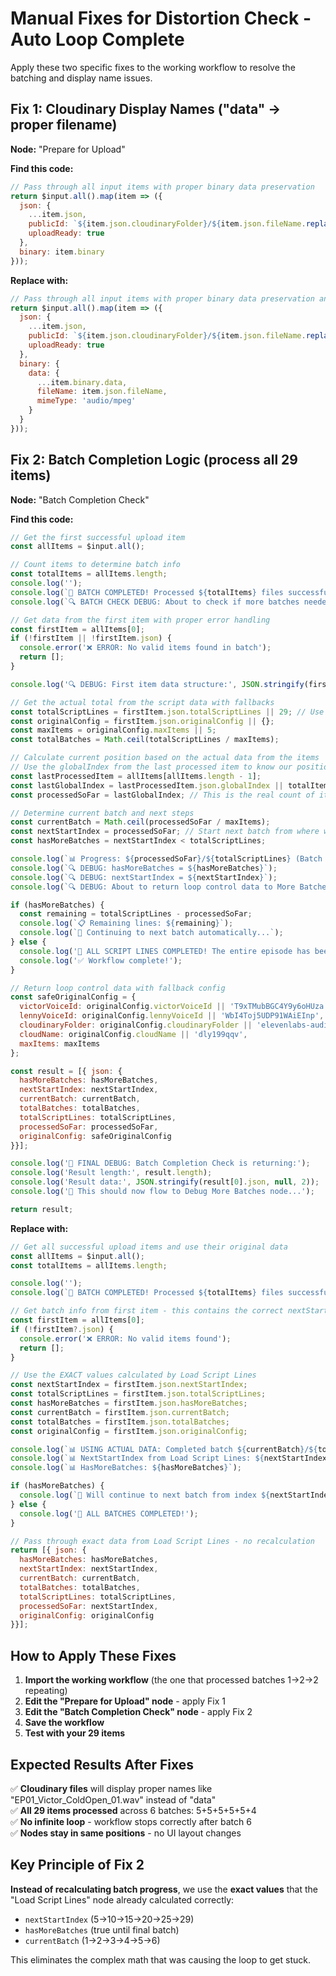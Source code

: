 # Manual Fixes for Distortion Check - Auto Loop Complete

Apply these two specific fixes to the working workflow to resolve the batching and display name issues.

## Fix 1: Cloudinary Display Names ("data" → proper filename)

**Node:** "Prepare for Upload" 

**Find this code:**
```javascript
// Pass through all input items with proper binary data preservation
return $input.all().map(item => ({
  json: {
    ...item.json,
    publicId: `${item.json.cloudinaryFolder}/${item.json.fileName.replace('.wav', '')}`,
    uploadReady: true
  },
  binary: item.binary
}));
```

**Replace with:**
```javascript
// Pass through all input items with proper binary data preservation and filename
return $input.all().map(item => ({
  json: {
    ...item.json,
    publicId: `${item.json.cloudinaryFolder}/${item.json.fileName.replace('.wav', '')}`,
    uploadReady: true
  },
  binary: {
    data: {
      ...item.binary.data,
      fileName: item.json.fileName,
      mimeType: 'audio/mpeg'
    }
  }
}));
```

## Fix 2: Batch Completion Logic (process all 29 items)

**Node:** "Batch Completion Check"

**Find this code:**
```javascript
// Get the first successful upload item
const allItems = $input.all();

// Count items to determine batch info
const totalItems = allItems.length;
console.log('');
console.log(`🎉 BATCH COMPLETED! Processed ${totalItems} files successfully`);
console.log(`🔍 BATCH CHECK DEBUG: About to check if more batches needed`);

// Get data from the first item with proper error handling
const firstItem = allItems[0];
if (!firstItem || !firstItem.json) {
  console.error('❌ ERROR: No valid items found in batch');
  return [];
}

console.log('🔍 DEBUG: First item data structure:', JSON.stringify(firstItem.json, null, 2));

// Get the actual total from the script data with fallbacks
const totalScriptLines = firstItem.json.totalScriptLines || 29; // Use actual count from script
const originalConfig = firstItem.json.originalConfig || {};
const maxItems = originalConfig.maxItems || 5;
const totalBatches = Math.ceil(totalScriptLines / maxItems);

// Calculate current position based on the actual data from the items
// Use the globalIndex from the last processed item to know our position
const lastProcessedItem = allItems[allItems.length - 1];
const lastGlobalIndex = lastProcessedItem.json.globalIndex || totalItems;
const processedSoFar = lastGlobalIndex; // This is the real count of items processed

// Determine current batch and next steps
const currentBatch = Math.ceil(processedSoFar / maxItems);
const nextStartIndex = processedSoFar; // Start next batch from where we left off
const hasMoreBatches = nextStartIndex < totalScriptLines;

console.log(`📊 Progress: ${processedSoFar}/${totalScriptLines} (Batch ${currentBatch}/${totalBatches})`);
console.log(`🔍 DEBUG: hasMoreBatches = ${hasMoreBatches}`);
console.log(`🔍 DEBUG: nextStartIndex = ${nextStartIndex}`);
console.log(`🔍 DEBUG: About to return loop control data to More Batches node`);

if (hasMoreBatches) {
  const remaining = totalScriptLines - processedSoFar;
  console.log(`📋 Remaining lines: ${remaining}`);
  console.log(`🔄 Continuing to next batch automatically...`);
} else {
  console.log('🎊 ALL SCRIPT LINES COMPLETED! The entire episode has been processed.');
  console.log('✅ Workflow complete!');
}

// Return loop control data with fallback config
const safeOriginalConfig = {
  victorVoiceId: originalConfig.victorVoiceId || 'T9xTMubBGC4Y9y6oHUza',
  lennyVoiceId: originalConfig.lennyVoiceId || 'WbI4Toj5UDP91WAiEInp',
  cloudinaryFolder: originalConfig.cloudinaryFolder || 'elevenlabs-audio/episode-01',
  cloudName: originalConfig.cloudName || 'dly199qqv',
  maxItems: maxItems
};

const result = [{ json: {
  hasMoreBatches: hasMoreBatches,
  nextStartIndex: nextStartIndex,
  currentBatch: currentBatch,
  totalBatches: totalBatches,
  totalScriptLines: totalScriptLines,
  processedSoFar: processedSoFar,
  originalConfig: safeOriginalConfig
}}];

console.log('🚀 FINAL DEBUG: Batch Completion Check is returning:');
console.log('Result length:', result.length);
console.log('Result data:', JSON.stringify(result[0].json, null, 2));
console.log('🔗 This should now flow to Debug More Batches node...');

return result;
```

**Replace with:**
```javascript
// Get all successful upload items and use their original data
const allItems = $input.all();
const totalItems = allItems.length;

console.log('');
console.log(`🎉 BATCH COMPLETED! Processed ${totalItems} files successfully`);

// Get batch info from first item - this contains the correct nextStartIndex
const firstItem = allItems[0];
if (!firstItem?.json) {
  console.error('❌ ERROR: No valid items found');
  return [];
}

// Use the EXACT values calculated by Load Script Lines
const nextStartIndex = firstItem.json.nextStartIndex;
const totalScriptLines = firstItem.json.totalScriptLines;
const hasMoreBatches = firstItem.json.hasMoreBatches;
const currentBatch = firstItem.json.currentBatch;
const totalBatches = firstItem.json.totalBatches;
const originalConfig = firstItem.json.originalConfig;

console.log(`📊 USING ACTUAL DATA: Completed batch ${currentBatch}/${totalBatches}`);
console.log(`📊 NextStartIndex from Load Script Lines: ${nextStartIndex}`);
console.log(`📊 HasMoreBatches: ${hasMoreBatches}`);

if (hasMoreBatches) {
  console.log(`🔄 Will continue to next batch from index ${nextStartIndex}`);
} else {
  console.log('🎊 ALL BATCHES COMPLETED!');
}

// Pass through exact data from Load Script Lines - no recalculation
return [{ json: {
  hasMoreBatches: hasMoreBatches,
  nextStartIndex: nextStartIndex,
  currentBatch: currentBatch,
  totalBatches: totalBatches,
  totalScriptLines: totalScriptLines,
  processedSoFar: nextStartIndex,
  originalConfig: originalConfig
}}];
```

## How to Apply These Fixes

1. **Import the working workflow** (the one that processed batches 1→2→2 repeating)
2. **Edit the "Prepare for Upload" node** - apply Fix 1
3. **Edit the "Batch Completion Check" node** - apply Fix 2
4. **Save the workflow**
5. **Test with your 29 items**

## Expected Results After Fixes

✅ **Cloudinary files** will display proper names like "EP01_Victor_ColdOpen_01.wav" instead of "data"  
✅ **All 29 items processed** across 6 batches: 5+5+5+5+5+4  
✅ **No infinite loop** - workflow stops correctly after batch 6  
✅ **Nodes stay in same positions** - no UI layout changes

## Key Principle of Fix 2

**Instead of recalculating batch progress**, we use the **exact values** that the "Load Script Lines" node already calculated correctly:
- `nextStartIndex` (5→10→15→20→25→29)  
- `hasMoreBatches` (true until final batch)
- `currentBatch` (1→2→3→4→5→6)

This eliminates the complex math that was causing the loop to get stuck.
